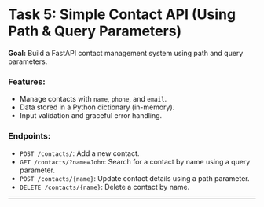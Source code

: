 # Task 5: Simple Contact API (Using Path & Query Parameters)

**Goal:** Build a FastAPI contact management system using path and query parameters.

### Features:
- Manage contacts with `name`, `phone`, and `email`.
- Data stored in a Python dictionary (in-memory).
- Input validation and graceful error handling.

### Endpoints:
- `POST /contacts/`: Add a new contact.
- `GET /contacts/?name=John`: Search for a contact by name using a query parameter.
- `POST /contacts/{name}`: Update contact details using a path parameter.
- `DELETE /contacts/{name}`: Delete a contact by name.

---